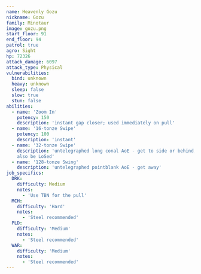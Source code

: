 ```yaml
---
name: Heavenly Gozu
nickname: Gozu
family: Minotaur
image: gozu.png
start_floor: 91
end_floor: 94
patrol: true
agro: Sight
hp: 72326
attack_damage: 6097
attack_type: Physical
vulnerabilities:
  bind: unknown
  heavy: unknown
  sleep: false
  slow: true
  stun: false
abilities:
  - name: 'Zoom In'
    potency: 150
    description: 'instant gap closer; used immediately on pull'
  - name: '16-tonze Swipe'
    potency: 100
    description: 'instant'
  - name: '32-tonze Swipe'
    description: 'untelegraphed long conal AoE - get to side or behind; can
    also be LoSed'
  - name: '128-tonze Swing'
    description: 'untelegraphed pointblank AoE - get away'
job_specifics:
  DRK:
    difficulty: Medium
    notes:
      - 'Use TBN for the pull'
  MCH:
    difficulty: 'Hard'
    notes:
      - 'Steel recommended'
  PLD:
    difficulty: 'Medium'
    notes:
      - 'Steel recommended'
  WAR:
    difficulty: 'Medium'
    notes:
      - 'Steel recommended'
---
```


